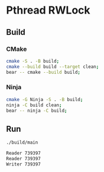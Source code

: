 # Pthread RWLock

## Build

### CMake

```bash
cmake -S . -B build;
cmake --build build --target clean;
bear -- cmake --build build;
```

### Ninja

```bash
cmake -G Ninja -S . -B build;
ninja -C build clean;
bear -- ninja -C build;
```

## Run

```bash
./build/main
```

```bash
Reader 739397
Reader 739397
Writer 739397
```

